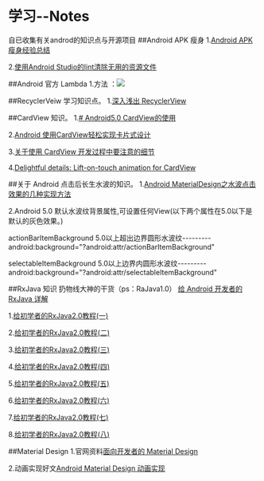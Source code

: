 # 学习--Notes

自已收集有关androd的知识点与开源项目
##Android APK 瘦身
1.[Android APK瘦身经验总结](http://www.jianshu.com/p/bfe44ef18aca)

2.[使用Android Studio的lint清除无用的资源文件](http://waychel.com/shi-yong-android-studiode-lintqing-chu-wu-yong-de-zi-yuan-wen-jian/)

##Android 官方 Lambda
1.方法 ：![](https://github.com/volewu/Study--Notes/blob/master/images/Lamboda.png) 

##RecyclerVeiw 学习知识点。
1.[深入浅出 RecyclerView](http://kymjs.com/code/2016/07/10/01)

##CardView 知识。
1.[# Android5.0 CardView的使用](http://www.jianshu.com/p/ae9d654599ef#)

2.[Android 使用CardView轻松实现卡片式设计](http://www.jianshu.com/p/573fc14a7ee5)

3.[关于使用 CardView 开发过程中要注意的细节](http://www.jcodecraeer.com/a/anzhuokaifa/androidkaifa/2015/1025/3621.html)

4.[Delightful details: Lift-on-touch animation for CardView](http://vickychijwani.me/cardview-material-response/)

##关于 Android 点击后长生水波的知识。
1.[Android MaterialDesign之水波点击效果的几种实现方法](http://www.jianshu.com/p/74bfa3338f11)

2.Android 5.0 默认水波纹背景属性,可设置任何View(以下两个属性在5.0以下是默认的灰色效果。)

actionBarItemBackground 5.0以上超出边界圆形水波纹---------
android:background="?android:attr/actionBarItemBackground"

selectableItemBackground 5.0以上边界内圆形水波纹---------
android:background="?android:attr/selectableItemBackground"

##RxJava 知识
扔物线大神的干货（ps：RaJava1.0）
[给 Android 开发者的 RxJava 详解](http://gank.io/post/560e15be2dca930e00da1083#toc_1)

1.[给初学者的RxJava2.0教程(一)](http://www.jianshu.com/p/464fa025229e)

2.[给初学者的RxJava2.0教程(二)](http://www.jianshu.com/p/8818b98c44e2)

3.[给初学者的RxJava2.0教程(三)](http://www.jianshu.com/p/128e662906af)

4.[给初学者的RxJava2.0教程(四)](http://www.jianshu.com/p/bb58571cdb64)

5.[给初学者的RxJava2.0教程(五)](http://www.jianshu.com/p/0f2d6c2387c9)

6.[给初学者的RxJava2.0教程(六)](http://www.jianshu.com/p/e4c6d7989356)

7.[给初学者的RxJava2.0教程(七)](http://www.jianshu.com/p/9b1304435564)

8.[给初学者的RxJava2.0教程(八)](http://www.jianshu.com/p/a75ecf461e02)

##Material Design 
1.官网资料[面向开发者的 Material Design](https://developer.android.google.cn/training/material/index.html)

2.动画实现好文[Android Material Design 动画实现](https://www.aswifter.com/2015/08/01/android-material-design-animation/)

